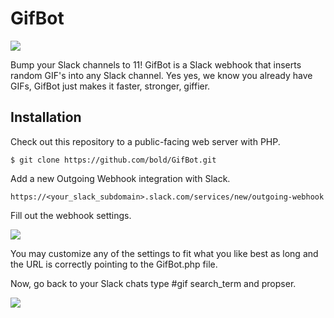 GifBot
======

<img src="http://hellobold.com/slack/gifbot-logo.gif?new" />

Bump your Slack channels to 11! GifBot is a Slack webhook that inserts random GIF's into any Slack channel. Yes yes, we know you already have GIFs, GifBot just makes it faster, stronger, giffier.

## Installation

Check out this repository to a public-facing web server with PHP.

```
$ git clone https://github.com/bold/GifBot.git
```

Add a new Outgoing Webhook integration with Slack.

```
https://<your_slack_subdomain>.slack.com/services/new/outgoing-webhook
```

Fill out the webhook settings.

<img src="http://hellobold.com/slack/gifbot-setup.jpg" />

You may customize any of the settings to fit what you like best as long and the URL is correctly pointing to the GifBot.php file.

Now, go back to your Slack chats type #gif search_term and propser.

<img src="http://hellobold.com/slack/gifbot-demo.jpg" />
